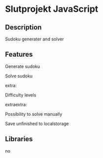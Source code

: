# Slutprojekt JavaScript

## Description
Sudoku generater and solver

## Features
Generate sudoku

Solve sudoku


extra:

Difficulty levels


extraextra:

Possibility to solve manually

Save unfinished to localstorage

## Libraries
no
